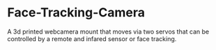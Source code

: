 # Face-Tracking-Camera
A 3d printed webcamera mount that moves via two servos that can be controlled by a remote and infared sensor or face tracking. 
